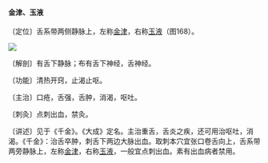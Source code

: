 #### 金津、玉液

〔定位〕舌系带两侧静脉上，左称[金津](https://www.gmzyjc.com/read/zjs/zjs3.4-0.1.1.7.0.md)，右称[玉液](https://www.gmzyjc.com/read/zjs/zjs3.4-0.1.1.7.0.md)（图168）。

![](img/图168.jpg)

〔解剖〕有舌下静脉；布有舌下神经，舌神经。

〔功能〕清热开窍，止渴止呕。

〔主治〕口疮，舌强，舌肿，消渴，呕吐。

〔刺灸〕点刺出血，禁灸。

〔讲述〕见于《千金》。《大成》定名。主治重舌，舌炎之疾，还可用治呕吐，消渴。《千金》：治舌卒肿，刺舌下两边大脉出血。取刺本穴宜张口卷舌向上，舌系带两旁静脉上，左称[金津](https://www.gmzyjc.com/read/zjs/zjs3.4-0.1.1.7.0.md)，右称[玉液](https://www.gmzyjc.com/read/zjs/zjs3.4-0.1.1.7.0.md)，一般宜点刺出血。素有出血病者禁用。

